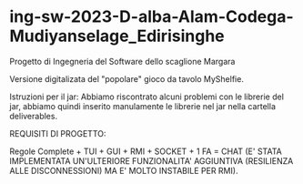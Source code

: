 # ing-sw-2023-D-alba-Alam-Codega-Mudiyanselage_Edirisinghe
Progetto di Ingegneria del Software dello scaglione Margara

Versione digitalizata del "popolare" gioco da tavolo MyShelfie.

Istruzioni per il jar:
Abbiamo riscontrato alcuni problemi con le librerie del jar, abbiamo quindi inserito manulamente le librerie nel jar nella cartella deliverables.


REQUISITI DI PROGETTO:

Regole Complete + TUI + GUI + RMI + SOCKET + 1 FA = CHAT
(E' STATA IMPLEMENTATA UN'ULTERIORE FUNZIONALITA' AGGIUNTIVA  (RESILIENZA ALLE DISCONNESSIONI) MA E' MOLTO INSTABILE PER RMI).
